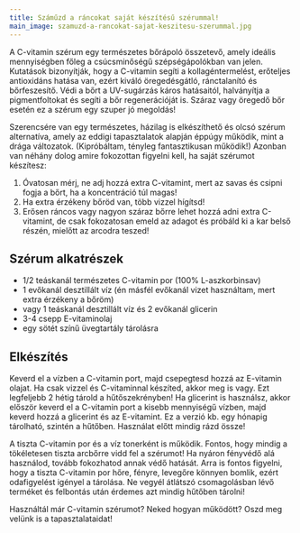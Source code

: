 ```yaml
---
title: Száműzd a ráncokat saját készítésű szérummal!
main_image: szamuzd-a-rancokat-sajat-keszitesu-szerummal.jpg
---
```


A C-vitamin szérum egy természetes bőrápoló összetevő, amely ideális
mennyiségben főleg a csúcsminőségű szépségápolókban van jelen. Kutatások
bizonyítják, hogy a C-vitamin segíti a kollagéntermelést, erőteljes antioxidáns
hatása van, ezért kiváló öregedésgátló, ránctalanító és bőrfeszesítő. Védi a
bőrt a UV-sugárzás káros hatásaitól, halványítja a pigmentfoltokat és segíti a
bőr regenerációját is. Száraz vagy öregedő bőr esetén ez a szérum egy szuper jó
megoldás!

Szerencsére van egy természetes, házilag is elkészíthető és olcsó szérum
alternatíva, amely az eddigi tapasztalatok alapján éppúgy működik, mint a drága
változatok. (Kipróbáltam, tényleg fantasztikusan működik!) Azonban van néhány
dolog amire fokozottan figyelni kell, ha saját szérumot készítesz:

1.  Óvatosan mérj, ne adj hozzá extra C-vitamint, mert az savas és csipni fogja
    a bőrt, ha a koncentráció túl magas!
2.  Ha extra érzékeny bőröd van, több vizzel hígítsd!
3.  Erősen ráncos vagy nagyon száraz bőrre lehet hozzá adni extra C-vitamint,
    de csak fokozatosan emeld az adagot és próbáld ki a kar belső részén,
    mielőtt az arcodra teszed!

## Szérum alkatrészek

*   1/2 teáskanál természetes C-vitamin por (100% L-aszkorbinsav)
*   1 evőkanál desztillált víz (én másfél evőkanál vizet használtam, mert extra
    érzékeny a bőröm)
*   vagy 1 teáskanál desztillált víz és 2 evőkanál glicerin
*   3-4 csepp E-vitaminolaj
*   egy sötét színű üvegtartály tárolásra

## Elkészítés

Keverd el a vízben a C-vitamin port, majd csepegtesd hozzá az E-vitamin olajat.
Ha csak vizzel és C-vitaminnal készíted, akkor meg is vagy. Ezt legfeljebb 2
hétig tárold a hűtőszekrényben! Ha glicerint is használsz, akkor először keverd
el a C-vitamin port a kisebb mennyiségű vízben, majd keverd hozzá a glicerint és
az E-vitamint. Ez a verzió kb. egy hónapig tárolható, szintén a hűtőben.
Használat előtt mindig rázd össze!

A tiszta C-vitamin por és a víz tonerként is működik. Fontos, hogy mindig a
tökéletesen tiszta arcbőrre vidd fel a szérumot! Ha nyáron fényvédő alá
használod, tovább fokozhatod annak védő hatását. Arra is fontos figyelni, hogy a
tiszta C-vitamin por hőre, fényre, levegőre könnyen bomlik, ezért odafigyelést
igényel a tárolása. Ne vegyél átlátszó csomagolásban lévő terméket és felbontás
után érdemes azt mindig hűtőben tárolni!

Használtál már C-vitamin szérumot? Neked hogyan működött? Oszd meg velünk is a
tapasztalataidat!


